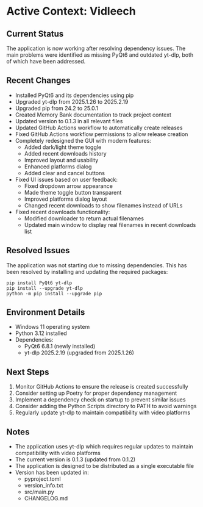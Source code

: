 # Active Context: Vidleech

## Current Status
The application is now working after resolving dependency issues. The main problems were identified as missing PyQt6 and outdated yt-dlp, both of which have been addressed.

## Recent Changes
- Installed PyQt6 and its dependencies using pip
- Upgraded yt-dlp from 2025.1.26 to 2025.2.19
- Upgraded pip from 24.2 to 25.0.1
- Created Memory Bank documentation to track project context
- Updated version to 0.1.3 in all relevant files
- Updated GitHub Actions workflow to automatically create releases
- Fixed GitHub Actions workflow permissions to allow release creation
- Completely redesigned the GUI with modern features:
  - Added dark/light theme toggle
  - Added recent downloads history
  - Improved layout and usability
  - Enhanced platforms dialog
  - Added clear and cancel buttons
- Fixed UI issues based on user feedback:
  - Fixed dropdown arrow appearance
  - Made theme toggle button transparent
  - Improved platforms dialog layout
  - Changed recent downloads to show filenames instead of URLs
- Fixed recent downloads functionality:
  - Modified downloader to return actual filenames
  - Updated main window to display real filenames in recent downloads list

## Resolved Issues
The application was not starting due to missing dependencies. This has been resolved by installing and updating the required packages:
```
pip install PyQt6 yt-dlp
pip install --upgrade yt-dlp
python -m pip install --upgrade pip
```

## Environment Details
- Windows 11 operating system
- Python 3.12 installed
- Dependencies:
  - PyQt6 6.8.1 (newly installed)
  - yt-dlp 2025.2.19 (upgraded from 2025.1.26)

## Next Steps
1. Monitor GitHub Actions to ensure the release is created successfully
2. Consider setting up Poetry for proper dependency management
3. Implement a dependency check on startup to prevent similar issues
4. Consider adding the Python Scripts directory to PATH to avoid warnings
5. Regularly update yt-dlp to maintain compatibility with video platforms

## Notes
- The application uses yt-dlp which requires regular updates to maintain compatibility with video platforms
- The current version is 0.1.3 (updated from 0.1.2)
- The application is designed to be distributed as a single executable file
- Version has been updated in:
  - pyproject.toml
  - version_info.txt
  - src/main.py
  - CHANGELOG.md
